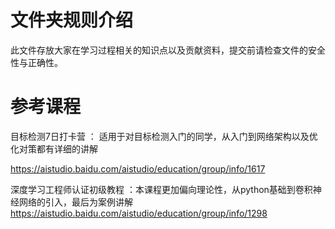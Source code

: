 # 文件夹规则介绍


此文件存放大家在学习过程相关的知识点以及贡献资料，提交前请检查文件的安全性与正确性。


# 参考课程

目标检测7日打卡营 ： 适用于对目标检测入门的同学，从入门到网络架构以及优化对策都有详细的讲解

https://aistudio.baidu.com/aistudio/education/group/info/1617

深度学习工程师认证初级教程 ：本课程更加偏向理论性，从python基础到卷积神经网络的引入，最后为案例讲解
https://aistudio.baidu.com/aistudio/education/group/info/1298

